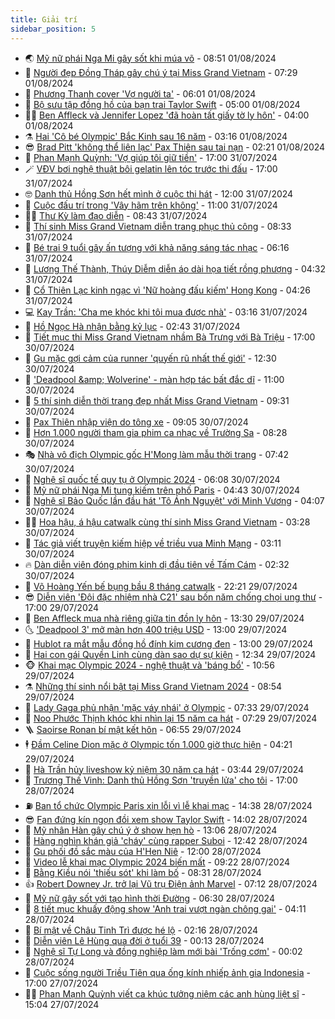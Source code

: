 ```yaml
---
title: Giải trí
sidebar_position: 5
---
```


<!-- vnexpress-giai-tri:START -->
- 🌏 [Mỹ nữ phái Nga Mi gây sốt khi múa võ](https://vnexpress.net/my-nu-phai-nga-mi-gay-sot-khi-mua-vo-4776521.html) - 08:51 01/08/2024
- 💫 [Người đẹp Đồng Tháp gây chú ý tại Miss Grand Vietnam](https://vnexpress.net/nguoi-dep-dong-thap-gay-chu-y-tai-miss-grand-vietnam-4776542.html) - 07:29 01/08/2024
- 🌮 [Phương Thanh cover &#39;Vợ người ta&#39;](https://vnexpress.net/phuong-thanh-cover-vo-nguoi-ta-4776405.html) - 06:01 01/08/2024
- 🧠 [Bộ sưu tập đồng hồ của bạn trai Taylor Swift](https://vnexpress.net/bo-suu-tap-dong-ho-cua-ban-trai-taylor-swift-4771997.html) - 05:00 01/08/2024
- 👨‍🏫 [Ben Affleck và Jennifer Lopez &#39;đã hoàn tất giấy tờ ly hôn&#39;](https://vnexpress.net/ben-affleck-va-jennifer-lopez-da-hoan-tat-giay-to-ly-hon-4776460.html) - 04:00 01/08/2024
- ⚗️ [Hai &#39;Cô bé Olympic&#39; Bắc Kinh sau 16 năm](https://vnexpress.net/hai-co-be-olympic-bac-kinh-sau-16-nam-4776392.html) - 03:16 01/08/2024
- 😎 [Brad Pitt &#39;không thể liên lạc&#39; Pax Thiên sau tai nạn](https://vnexpress.net/brad-pitt-khong-the-lien-lac-pax-thien-sau-tai-nan-4776363.html) - 02:21 01/08/2024
- 🫣 [Phan Mạnh Quỳnh: &#39;Vợ giúp tôi giữ tiền&#39;](https://vnexpress.net/phan-manh-quynh-vo-giup-toi-giu-tien-4774969.html) - 17:00 31/07/2024
- 🪄 [VĐV bơi nghệ thuật bôi gelatin lên tóc trước thi đấu](https://vnexpress.net/vdv-boi-nghe-thuat-boi-gelatin-len-toc-truoc-thi-dau-4776459.html) - 17:00 31/07/2024
- 🤓 [Danh thủ Hồng Sơn hết mình ở cuộc thi hát](https://vnexpress.net/danh-thu-hong-son-het-minh-o-cuoc-thi-hat-4775828.html) - 12:00 31/07/2024
- 🫶 [Cuộc đấu trí trong &#39;Vây hãm trên không&#39;](https://vnexpress.net/giai-tri/phim/thu-vien-phim/hijack-1971-721) - 11:00 31/07/2024
- 🧑‍🏫 [Thư Kỳ làm đạo diễn](https://vnexpress.net/thu-ky-lam-dao-dien-4776214.html) - 08:43 31/07/2024
- 🦄 [Thí sinh Miss Grand Vietnam diễn trang phục thủ công](https://vnexpress.net/thi-sinh-miss-grand-vietnam-dien-trang-phuc-thu-cong-4776019.html) - 08:33 31/07/2024
- 💫 [Bé trai 9 tuổi gây ấn tượng với khả năng sáng tác nhạc](https://vnexpress.net/be-trai-9-tuoi-gay-an-tuong-voi-kha-nang-sang-tac-nhac-4776017.html) - 06:16 31/07/2024
- 🎊 [Lương Thế Thành, Thúy Diễm diễn áo dài họa tiết rồng phượng](https://vnexpress.net/luong-the-thanh-thuy-diem-dien-ao-dai-hoa-tiet-rong-phuong-4775830.html) - 04:32 31/07/2024
- 👹 [Cổ Thiên Lạc kinh ngạc vì &#39;Nữ hoàng đấu kiếm&#39; Hong Kong](https://vnexpress.net/co-thien-lac-kinh-ngac-vi-nu-hoang-dau-kiem-hong-kong-4776015.html) - 04:26 31/07/2024
- 💻 [Kay Trần: &#39;Cha mẹ khóc khi tôi mua được nhà&#39;](https://vnexpress.net/kay-tran-cha-me-khoc-khi-toi-mua-duoc-nha-4772278.html) - 03:16 31/07/2024
- 🤡 [Hồ Ngọc Hà nhận bằng kỷ lục](https://vnexpress.net/ho-ngoc-ha-nhan-bang-ky-luc-4775156.html) - 02:43 31/07/2024
- 🥰 [Tiết mục thi Miss Grand Vietnam nhầm Bà Trưng với Bà Triệu](https://vnexpress.net/tiet-muc-thi-miss-grand-vietnam-nham-ba-trung-voi-ba-trieu-4775907.html) - 17:00 30/07/2024
- 🚀 [Gu mặc gợi cảm của runner &#39;quyến rũ nhất thế giới&#39;](https://vnexpress.net/gu-mac-goi-cam-cua-runner-quyen-ru-nhat-the-gioi-4775810.html) - 12:30 30/07/2024
- 📝 [&#39;Deadpool &amp;amp; Wolverine&#39; - màn hợp tác bất đắc dĩ](https://vnexpress.net/giai-tri/phim/thu-vien-phim/deadpool-wolverine-720) - 11:00 30/07/2024
- 🐲 [5 thí sinh diễn thời trang đẹp nhất Miss Grand Vietnam](https://vnexpress.net/5-thi-sinh-dien-thoi-trang-dep-nhat-miss-grand-vietnam-4775716.html) - 09:31 30/07/2024
- 🎃 [Pax Thiên nhập viện do tông xe](https://vnexpress.net/pax-thien-nhap-vien-do-tong-xe-4775773.html) - 09:05 30/07/2024
- 🤠 [Hơn 1.000 người tham gia phim ca nhạc về Trường Sa](https://vnexpress.net/hon-1-000-nguoi-tham-gia-phim-ca-nhac-ve-truong-sa-4775351.html) - 08:28 30/07/2024
- 🎭 [Nhà vô địch Olympic gốc H&#39;Mong làm mẫu thời trang](https://vnexpress.net/nha-vo-dich-olympic-goc-h-mong-lam-mau-thoi-trang-4775531.html) - 07:42 30/07/2024
- 🧰 [Nghệ sĩ quốc tế quy tụ ở Olympic 2024](https://vnexpress.net/nghe-si-quoc-te-quy-tu-o-olympic-2024-4775560.html) - 06:08 30/07/2024
- 🦍 [Mỹ nữ phái Nga Mi tung kiếm trên phố Paris](https://vnexpress.net/my-nu-phai-nga-mi-tung-kiem-tren-pho-paris-4775513.html) - 04:43 30/07/2024
- 🌝 [Nghệ sĩ Bảo Quốc lần đầu hát &#39;Tô Ánh Nguyệt&#39; với Minh Vương](https://vnexpress.net/nghe-si-bao-quoc-lan-dau-hat-to-anh-nguyet-voi-minh-vuong-4775512.html) - 04:07 30/07/2024
- 🧑‍💻 [Hoa hậu, á hậu catwalk cùng thí sinh Miss Grand Vietnam](https://vnexpress.net/hoa-hau-a-hau-catwalk-cung-thi-sinh-miss-grand-vietnam-4775514.html) - 03:28 30/07/2024
- 🥸 [Tác giả viết truyện kiếm hiệp về triều vua Minh Mạng](https://vnexpress.net/tac-gia-viet-truyen-kiem-hiep-ve-trieu-vua-minh-mang-4774839.html) - 03:11 30/07/2024
- 🔥 [Dàn diễn viên đóng phim kinh dị đầu tiên về Tấm Cám](https://vnexpress.net/dan-dien-vien-dong-phim-kinh-di-dau-tien-ve-tam-cam-4771522.html) - 02:32 30/07/2024
- 🐎 [Võ Hoàng Yến bế bụng bầu 8 tháng catwalk](https://vnexpress.net/vo-hoang-yen-be-bung-bau-8-thang-catwalk-4775432.html) - 22:21 29/07/2024
- 😎 [Diễn viên &#39;Đội đặc nhiệm nhà C21&#39; sau bốn năm chống chọi ung thư](https://vnexpress.net/dien-vien-doi-dac-nhiem-nha-c21-sau-bon-nam-chong-choi-ung-thu-4773972.html) - 17:00 29/07/2024
- 🦄 [Ben Affleck mua nhà riêng giữa tin đồn ly hôn](https://vnexpress.net/ben-affleck-mua-nha-rieng-giua-tin-don-ly-hon-4775296.html) - 13:30 29/07/2024
- 🌜 [&#39;Deadpool 3&#39; mở màn hơn 400 triệu USD](https://vnexpress.net/deadpool-3-mo-man-hon-400-trieu-usd-4775169.html) - 13:00 29/07/2024
- 🚦 [Hublot ra mắt mẫu đồng hồ đính kim cương đen](https://vnexpress.net/hublot-ra-mat-mau-dong-ho-dinh-kim-cuong-den-4775319.html) - 13:00 29/07/2024
- 🧐 [Hai con gái Quyền Linh cùng dàn sao dự sự kiện](https://vnexpress.net/hai-con-gai-quyen-linh-cung-dan-sao-du-su-kien-4775371.html) - 12:34 29/07/2024
- 🐵 [Khai mạc Olympic 2024 - nghệ thuật và &#39;báng bổ&#39;](https://vnexpress.net/khai-mac-olympic-2024-nghe-thuat-va-bang-bo-4775117.html) - 10:56 29/07/2024
- ⚗️ [Những thí sinh nổi bật tại Miss Grand Vietnam 2024](https://vnexpress.net/nhung-thi-sinh-noi-bat-tai-miss-grand-vietnam-2024-4774866.html) - 08:54 29/07/2024
- 👺 [Lady Gaga phủ nhận &#39;mặc váy nhái&#39; ở Olympic](https://vnexpress.net/lady-gaga-phu-nhan-mac-vay-nhai-o-olympic-4775195.html) - 07:33 29/07/2024
- 🌊 [Noo Phước Thịnh khóc khi nhìn lại 15 năm ca hát](https://vnexpress.net/noo-phuoc-thinh-khoc-khi-nhin-lai-15-nam-ca-hat-4775056.html) - 07:29 29/07/2024
- 🪜 [Saoirse Ronan bí mật kết hôn](https://vnexpress.net/saoirse-ronan-bi-mat-ket-hon-4775101.html) - 06:55 29/07/2024
- 🕴 [Đầm Celine Dion mặc ở Olympic tốn 1.000 giờ thực hiện](https://vnexpress.net/dam-celine-dion-mac-o-olympic-ton-1-000-gio-thuc-hien-4775153.html) - 04:21 29/07/2024
- 💃 [Hà Trần hủy liveshow kỷ niệm 30 năm ca hát](https://vnexpress.net/ha-tran-huy-liveshow-ky-niem-30-nam-ca-hat-4775119.html) - 03:44 29/07/2024
- 🦄 [Trương Thế Vinh: Danh thủ Hồng Sơn &#39;truyền lửa&#39; cho tôi](https://vnexpress.net/truong-the-vinh-danh-thu-hong-son-truyen-lua-cho-toi-4773982.html) - 17:00 28/07/2024
- ⛽️ [Ban tổ chức Olympic Paris xin lỗi vì lễ khai mạc](https://vnexpress.net/ban-to-chuc-olympic-paris-xin-loi-vi-le-khai-mac-4774984.html) - 14:38 28/07/2024
- 😎 [Fan đứng kín ngọn đồi xem show Taylor Swift](https://vnexpress.net/fan-dung-kin-ngon-doi-xem-show-taylor-swift-4774966.html) - 14:02 28/07/2024
- 🌊 [Mỹ nhân Hàn gây chú ý ở show hẹn hò](https://vnexpress.net/my-nhan-han-gay-chu-y-o-show-hen-ho-4774940.html) - 13:06 28/07/2024
- 🐲 [Hàng nghìn khán giả &#39;cháy&#39; cùng rapper Suboi](https://vnexpress.net/hang-nghin-khan-gia-chay-cung-rapper-suboi-4774897.html) - 12:42 28/07/2024
- 💂 [Gu phối đồ sắc màu của H&#39;Hen Niê](https://vnexpress.net/gu-phoi-do-sac-mau-cua-h-hen-nie-4774510.html) - 12:00 28/07/2024
- 🙉 [Video lễ khai mạc Olympic 2024 biến mất](https://vnexpress.net/video-le-khai-mac-olympic-2024-bien-mat-4774916.html) - 09:22 28/07/2024
- 💪 [Bằng Kiều nói &#39;thiếu sót&#39; khi làm bố](https://vnexpress.net/bang-kieu-noi-thieu-sot-khi-lam-bo-4774853.html) - 08:31 28/07/2024
- 👍 [Robert Downey Jr. trở lại Vũ trụ Điện ảnh Marvel](https://vnexpress.net/robert-downey-jr-tro-lai-vu-tru-dien-anh-marvel-4774873.html) - 07:12 28/07/2024
- 💪 [Mỹ nữ gây sốt với tạo hình thời Đường](https://vnexpress.net/my-nu-gay-sot-voi-tao-hinh-thoi-duong-4774865.html) - 06:30 28/07/2024
- 💄 [8 tiết mục khuấy động show &#39;Anh trai vượt ngàn chông gai&#39;](https://vnexpress.net/8-tiet-muc-khuay-dong-show-anh-trai-vuot-ngan-chong-gai-4774825.html) - 04:11 28/07/2024
- 🦩 [Bí mật về Châu Tinh Trì được hé lộ](https://vnexpress.net/bi-mat-ve-chau-tinh-tri-duoc-he-lo-4774820.html) - 02:16 28/07/2024
- 🥸 [Diễn viên Lê Hùng qua đời ở tuổi 39](https://vnexpress.net/dien-vien-le-hung-qua-doi-o-tuoi-39-4773748.html) - 00:13 28/07/2024
- 🧰 [Nghệ sĩ Tự Long và đồng nghiệp làm mới bài &#39;Trống cơm&#39;](https://vnexpress.net/nghe-si-tu-long-va-dong-nghiep-lam-moi-bai-trong-com-4774797.html) - 00:02 28/07/2024
- 💼 [Cuộc sống người Triều Tiên qua ống kính nhiếp ảnh gia Indonesia](https://vnexpress.net/cuoc-song-nguoi-trieu-tien-qua-ong-kinh-nhiep-anh-gia-indonesia-4774304.html) - 17:00 27/07/2024
- 🧑‍💻 [Phan Mạnh Quỳnh viết ca khúc tưởng niệm các anh hùng liệt sĩ](https://vnexpress.net/phan-manh-quynh-viet-ca-khuc-tuong-niem-cac-anh-hung-liet-si-4774732.html) - 15:04 27/07/2024<!-- vnexpress-giai-tri:END -->
